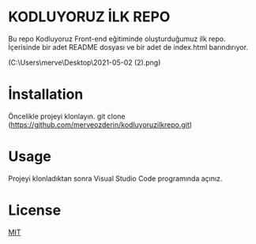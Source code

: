 # KODLUYORUZ İLK REPO

Bu repo Kodluyoruz Front-end eğitiminde oluşturduğumuz ilk repo. İçerisinde bir adet README dosyası ve bir adet de index.html barındırıyor.


(C:\Users\merve\Desktop\2021-05-02 (2).png)

# İnstallation

Öncelikle projeyi klonlayın.
git clone (https://github.com/merveozderin/kodluyoruzilkrepo.git)

# Usage

Projeyi klonladıktan sonra Visual Studio Code programında açınız.

# License

[MIT](https://github.com/merveozderin/kodluyoruzilkrepo/commit/7f6665ca049aa7b27891ef6ff6b03d8e8cbf571f)
